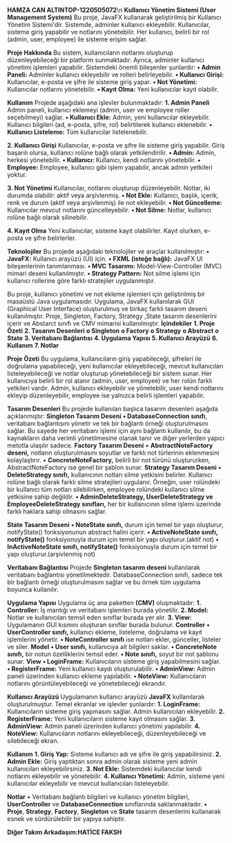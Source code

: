 **HAMZA CAN ALTINTOP-1220505072**\n
**Kullanıcı Yönetim Sistemi (User Management System)**
Bu proje, JavaFX kullanarak geliştirilmiş bir Kullanıcı Yönetim Sistemi'dir. Sistemde, adminler kullanıcı ekleyebilir. Kullanıcılar, sisteme giriş yapabilir ve notlarını yönetebilir. Her kullanıcı, belirli bir rol (admin, user, employee) ile sisteme erişim sağlar.

**Proje Hakkında**
Bu sistem, kullanıcıların notlarını oluşturup düzenleyebileceği bir platform sunmaktadır. Ayrıca, adminler kullanıcı yönetimi işlemleri yapabilir. Sistemdeki önemli bileşenler şunlardır:
**•	Admin Paneli:** Adminler kullanıcı ekleyebilir ve rolleri belirleyebilir.
**•	Kullanıcı Girişi:** Kullanıcılar, e-posta ve şifre ile sisteme giriş yapar.
**•	Not Yönetimi:** Kullanıcılar notlarını yönetebilir.
**•	Kayıt Olma:** Yeni kullanıcılar kayıt olabilir.

**Kullanım**
Projede aşağıdaki ana işlevler bulunmaktadır:
**1. Admin Paneli**
Admin paneli, kullanıcı eklemeyi (admin, user ve employee roller seçebilmeyi) sağlar.
**•	Kullanıcı Ekle:** Admin, yeni kullanıcılar ekleyebilir. Kullanıcı bilgileri (ad, e-posta, şifre, rol) belirtilerek kullanıcı eklenebilir.
**•	Kullanıcı Listeleme:** Tüm kullanıcılar listelenebilir.

**2. Kullanıcı Girişi**
Kullanıcılar, e-posta ve şifre ile sisteme giriş yapabilir. Giriş başarılı olursa, kullanıcı rolüne bağlı olarak yetkilendirilir.
**•	Admin:** Admin, herkesi yönetebilir.
**•	Kullanıcı:** Kullanıcı, kendi notlarını yönetebilir.
**•	Employee:** Employee, kullanıcı gibi işlem yapabilir, ancak admin yetkileri yoktur.

**3. Not Yönetimi**
Kullanıcılar, notlarını oluşturup düzenleyebilir. Notlar, iki durumda olabilir: aktif veya arşivlenmiş.
**•	Not Ekle:** Kullanıcı, başlık, içerik, renk ve durum (aktif veya arşivlenmiş) ile not ekleyebilir.
**•	Not Güncelleme:** Kullanıcılar mevcut notlarını güncelleyebilir.
**•	Not Silme:** Notlar, kullanıcı rolüne bağlı olarak silinebilir.

**4. Kayıt Olma**
Yeni kullanıcılar, sisteme kayıt olabilirler. Kayıt olurken, e-posta ve şifre belirlerler.

**Teknolojiler**
Bu projede aşağıdaki teknolojiler ve araçlar kullanılmıştır:
**•	JavaFX:** Kullanıcı arayüzü (UI) için.
**•	FXML (isteğe bağlı):** JavaFX UI bileşenlerinin tanımlanması.
**•	MVC Tasarımı:** Model-View-Controller (MVC) mimari deseni kullanılmıştır.
**•	Strategy Pattern:** Not silme işlemi için kullanıcı rollerine göre farklı stratejiler uygulanmıştır.

Bu proje, kullanıcı yönetimi ve not ekleme işlemleri için geliştirilmiş bir masaüstü Java uygulamasıdır. Uygulama, JavaFX kullanılarak GUI (Graphical User Interface) oluşturulmuş ve birkaç farklı tasarım deseni kullanılmıştır. Proje, Singleton, Factory, Strategy ,State tasarım desenlerini içerir ve Abstarct sınıfı ve CMV mimarisi kullanılmıştır.
**İçindekiler**
**1.	Proje Özeti**
**2.	Tasarım Desenleri**
**o	Singleton**
**o	Factory**
**o	Strategy**
**o	Abstract**
**o	State**
**3.	Veritabanı Bağlantısı**
**4.	Uygulama Yapısı**
**5.	Kullanıcı Arayüzü**
**6.	Kullanım**
**7.	Notlar**

**Proje Özeti**
Bu uygulama, kullanıcıların giriş yapabileceği, şifreleri ile doğrulama yapabileceği, yeni kullanıcılar ekleyebileceği, mevcut kullanıcıları listeleyebileceği ve notlar oluşturup yönetebileceği bir sistem sunar. Her kullanıcıya belirli bir rol atanır (admin, user, employee) ve her rolün farklı yetkileri vardır. Admin, kullanıcı ekleyebilir ve yönetebilir, user kendi notlarını ekleyip düzenleyebilir, employee ise yalnızca belirli işlemleri yapabilir.


**Tasarım Desenleri**
Bu projede kullanılan başlıca tasarım desenleri aşağıda açıklanmıştır:
**Singleton Tasarım Deseni**
**•	DatabaseConnection sınıfı**, veritabanı bağlantısını yönetir ve tek bir bağlantı örneği oluşturulmasını sağlar. Bu sayede her veritabanı işlemi için aynı bağlantı kullanılır, bu da kaynakların daha verimli yönetilmesine olanak tanır ve diğer yerlerden yapıcı metotla ulaşılır sadece.
**Factory Tasarım Deseni**
•	**AbstractNoteFactory deseni,** notların oluşturulmasını soyutlar ve farklı not türlerinin eklenmesini kolaylaştırır.
•	**ConcreteNoteFactory,** belirli bir not türünü oluştururken, AbstractNoteFactory ise genel bir şablon sunar.
**Strategy Tasarım Deseni**
**•	DeleteStrategy sınıfı,** kullanıcının notları silme yetkisini belirler. Kullanıcı rolüne bağlı olarak farklı silme stratejileri uygulanır. Örneğin, user rolündeki bir kullanıcı tüm notları silebilirken, employee rolündeki kullanıcı silme yetkisine sahip değildir.
**•	AdminDeleteStrategy, UserDeleteStrategy ve EmployeeDeleteStrategy sınıfları,** her bir kullanıcının silme işlemi üzerinde farklı haklara sahip olmasını sağlar.

**State Tasarım Deseni**
**•	NoteState sınıfı,** durum için temel bir yapı oluşturur,  notifyState() fonksiyonunun abstract  halini içerir.
**•	ActiveNoteState sınıfı, notifyState()** fonksiyonuyla durum için temel bir yapı oluşturur.(aktif not)
**•	InActiveNoteState sınıfı, notifyState()** fonksiyonuyla durum için temel bir yapı oluşturur.(arşivlenmiş not)


**Veritabanı Bağlantısı**
Projede **Singleton tasarım deseni** kullanılarak veritabanı bağlantısı yönetilmektedir. DatabaseConnection sınıfı, sadece tek bir bağlantı örneği oluşturulmasını sağlar ve bu örnek tüm uygulama boyunca kullanılır.

**Uygulama Yapısı**
Uygulama üç ana paketten **(CMV)** oluşmaktadır:
**1.	Controller:** İş mantığı ve veritabanı işlemleri burada yönetilir.
**2.	Model:** Notlar ve kullanıcıları temsil eden sınıflar burada yer alır.
**3.	View:** Uygulamanın GUI kısmını oluşturan sınıflar burada bulunur.
**Controller**
**•	UserController sınıfı,** kullanıcı ekleme, listeleme, doğrulama ve kayıt işlemlerini yönetir.
**•	NoteController sınıfı** ise notları ekler, günceller, listeler ve siler.
**Model**
**•	User sınıfı,** kullanıcıya ait bilgileri saklar.
**•	ConcreteNote sınıfı,** bir notun özelliklerini temsil eder.
**•	Note sınıfı,** soyut bir not şablonu sunar.
**View**
**•	LoginFrame:** Kullanıcıların sisteme giriş yapabilmesini sağlar.
**•	RegisterFrame:** Yeni kullanıcı kaydı oluşturulabilir.
**•	AdminView:** Admin paneli üzerinden kullanıcı ekleme yapılabilir.
**•	NoteView:** Kullanıcıların notlarını görüntüleyebileceği ve yönetebileceği ekrandır.

**Kullanıcı Arayüzü**
Uygulamanın kullanıcı arayüzü **JavaFX** kullanılarak oluşturulmuştur. Temel ekranlar ve işlevler şunlardır:
**1.	LoginFrame:** Kullanıcıların sisteme giriş yapmasını sağlar. Admin kullanıcıları ekleyebilir.
**2.	RegisterFrame:** Yeni kullanıcıların sisteme kayıt olmasını sağlar.
**3.	AdminView:** Admin paneli üzerinden kullanıcı yönetimi yapılabilir.
**4.	NoteView:** Kullanıcıların notlarını ekleyebileceği, düzenleyebileceği ve silebileceği ekran.

**Kullanım**
**1.	Giriş Yap:** Sisteme kullanıcı adı ve şifre ile giriş yapabilirsiniz.
**2.	Admin Ekle:** Giriş yaptıktan sonra admin olarak sisteme yeni admin kullanıcıları ekleyebilirsiniz.
**3.	Not Ekle:** Sistemdeki kullanıcılar kendi notlarını ekleyebilir ve yönetebilir.
**4.	Kullanıcı Yönetimi:** Admin, sisteme yeni kullanıcılar ekleyebilir ve mevcut kullanıcıları listeleyebilir.

**Notlar**
•	Veritabanı bağlantı bilgileri ve kullanıcı yönetim bilgileri, **UserController** ve **DatabaseConnection** sınıflarında saklanmaktadır.
•	**Proje**, **Strategy**, **Factory**, **Singleton** ve **State** tasarım desenlerini kullanarak esnek ve sürdürülebilir bir yapıya sahiptir.

**Diğer Takım Arkadaşım:HATİCE FAKSH**


